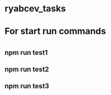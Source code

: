 # ryabcev_tasks

<h1>For start run commands<h1/>

<h2>npm run test1<h2/>

<h2>npm run test2<h2/>

<h2>npm run test3<h2/>
